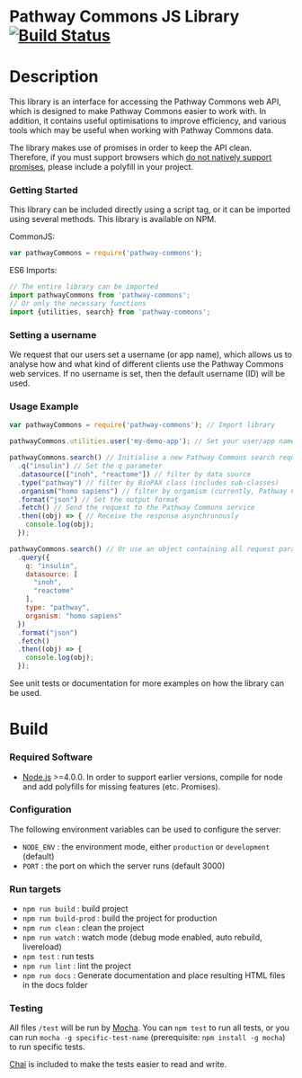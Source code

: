 Pathway Commons JS Library [![Build Status](https://travis-ci.org/PathwayCommons/cpath2-client.svg?branch=master)](https://travis-ci.org/PathwayCommons/cpath2-client)
================

# Description
This library is an interface for accessing the Pathway Commons web API, which is designed to make Pathway Commons easier to work with. In addition, it contains useful optimisations to improve efficiency, and various tools which may be useful when working with Pathway Commons data.

The library makes use of promises in order to keep the API clean. Therefore, if you must support browsers which [do not natively support promises](http://caniuse.com/#feat=promises), please include a polyfill in your project.

### Getting Started
This library can be included directly using a script tag, or it can be imported using several methods. This library is available on NPM.

CommonJS:
```js
var pathwayCommons = require('pathway-commons');
```

ES6 Imports:
```js
// The entire library can be imported
import pathwayCommons from 'pathway-commons';
// Or only the necessary functions
import {utilities, search} from 'pathway-commons';
```

### Setting a username
We request that our users set a username (or app name), which allows us to analyse how and what kind of different clients use the Pathway Commons web services. If no username is set, then the default username (ID) will be used.

### Usage Example
```js
var pathwayCommons = require('pathway-commons'); // Import library

pathwayCommons.utilities.user('my-demo-app'); // Set your user/app name

pathwayCommons.search() // Initialise a new Pathway Commons search request
  .q("insulin") // Set the q parameter
  .datasource(["inoh", "reactome"]) // filter by data source
  .type("pathway") // filter by BioPAX class (includes sub-classes)
  .organism("homo sapiens") // filter by orgamism (currently, Pathway Commons aims to integrate human data only)
  .format("json") // Set the output format
  .fetch() // Send the request to the Pathway Commons service
  .then((obj) => { // Receive the response asynchronously
    console.log(obj);
  });

pathwayCommons.search() // Or use an object containing all request parameters
  .query({
    q: "insulin",
    datasource: [
      "inoh",
      "reactome"
    ],
    type: "pathway",
    organism: "homo sapiens"
  })
  .format("json")
  .fetch()
  .then((obj) => {
    console.log(obj);
  });
```

See unit tests or documentation for more examples on how the library can be used.

# Build

### Required Software

- [Node.js](https://nodejs.org/en/) >=4.0.0. In order to support earlier versions, compile for node and add polyfills for missing features (etc. Promises).



### Configuration

The following environment variables can be used to configure the server:

- `NODE_ENV` : the environment mode, either `production` or `development` (default)
- `PORT` : the port on which the server runs (default 3000)



### Run targets

- `npm run build` : build project
- `npm run build-prod` : build the project for production
- `npm run clean` : clean the project
- `npm run watch` : watch mode (debug mode enabled, auto rebuild, livereload)
- `npm test` : run tests
- `npm run lint` : lint the project
- `npm run docs` : Generate documentation and place resulting HTML files in the docs folder



### Testing

All files `/test` will be run by [Mocha](https://mochajs.org/).  You can `npm test` to run all tests, or you can run `mocha -g specific-test-name` (prerequisite: `npm install -g mocha`) to run specific tests.

[Chai](http://chaijs.com/) is included to make the tests easier to read and write.
